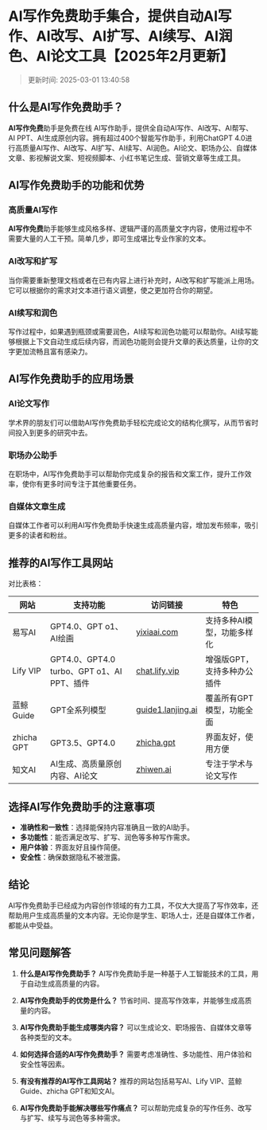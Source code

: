 # **AI写作免费助手集合，提供自动AI写作、AI改写、AI扩写、AI续写、AI润色、AI论文工具【2025年2月更新】**
>更新时间: 2025-03-01 13:40:58

## **什么是AI写作免费助手？**

**AI写作免费**助手是免费在线 AI写作助手，提供全自动AI写作、AI改写、AI帮写、AI PPT、AI生成原创内容。拥有超过400个智能写作助手，利用ChatGPT 4.0进行高质量AI写作、AI改写、AI扩写、AI续写、AI润色。AI论文、职场办公、自媒体文章、影视解说文案、短视频脚本、小红书笔记生成、营销文章等生成工具。

## **AI写作免费助手的功能和优势**

### **高质量AI写作**

**AI写作免费**助手能够生成风格多样、逻辑严谨的高质量文字内容，使用过程中不需要大量的人工干预。简单几步，即可生成堪比专业作家的文本。

### **AI改写和扩写**

当你需要重新整理文档或者在已有内容上进行补充时，AI改写和扩写能派上用场。它可以根据你的需求对文本进行语义调整，使之更加符合你的期望。

### **AI续写和润色**

写作过程中，如果遇到瓶颈或需要润色，AI续写和润色功能可以帮助你。AI续写能够根据上下文自动生成后续内容，而润色功能则会提升文章的表达质量，让你的文字更加流畅且富有感染力。

## **AI写作免费助手的应用场景**

### **AI论文写作**

学术界的朋友们可以借助AI写作免费助手轻松完成论文的结构化撰写，从而节省时间投入到更多的研究中去。

### **职场办公助手**

在职场中，AI写作免费助手可以帮助你完成复杂的报告和文案工作，提升工作效率，使你有更多时间专注于其他重要任务。

### **自媒体文章生成**

自媒体工作者可以利用AI写作免费助手快速生成高质量内容，增加发布频率，吸引更多的读者和粉丝。

## **推荐的AI写作工具网站**

对比表格：

| 网站      | 支持功能                             | 访问链接                              | 特色                           |
| --------- | ----------------------------------- | ------------------------------------- | ------------------------------ |
| 易写AI    | GPT4.0、GPT o1、AI绘画               | [yixiaai.com](https://www.yixiaai.com)| 支持多种AI模型，功能多样化      |
| Lify VIP  | GPT4.0、GPT4.0 turbo、GPT o1、AI PPT、插件 | [chat.lify.vip](https://chat.lify.vip) | 增强版GPT，支持多种办公插件    |
| 蓝鲸Guide | GPT全系列模型                       | [guide1.lanjing.ai](https://guide1.lanjing.ai) | 覆盖所有GPT模型，功能全面       |
| zhicha GPT| GPT3.5、GPT4.0                      | [zhicha.gpt](https://zhicha.gpt)      | 界面友好，使用方便                |
| 知文AI    | AI生成、高质量原创内容、AI论文       | [zhiwen.ai](https://www.zhiwen.ai)    | 专注于学术与论文写作            |

## **选择AI写作免费助手的注意事项**

- **准确性和一致性**：选择能保持内容准确且一致的AI助手。
- **多功能性**：能否满足改写、扩写、润色等多种写作需求。
- **用户体验**：界面友好且操作简便。
- **安全性**：确保数据隐私不被泄露。

## **结论**

AI写作免费助手已经成为内容创作领域的有力工具，不仅大大提高了写作效率，还帮助用户生成高质量的文本内容。无论你是学生、职场人士，还是自媒体工作者，都能从中受益。

## **常见问题解答**

1. **什么是AI写作免费助手？**
AI写作免费助手是一种基于人工智能技术的工具，用于自动生成高质量的内容。

2. **AI写作免费助手的优势是什么？**
节省时间、提高写作效率，并能够生成高质量的内容。

3. **AI写作免费助手能生成哪类内容？**
可以生成论文、职场报告、自媒体文章等各种类型的文本。

4. **如何选择合适的AI写作免费助手？**
需要考虑准确性、多功能性、用户体验和安全性等因素。

5. **有没有推荐的AI写作工具网站？**
推荐的网站包括易写AI、Lify VIP、蓝鲸Guide、zhicha GPT和知文AI。

6. **AI写作免费助手能解决哪些写作痛点？**
可以帮助完成复杂的写作任务、改写与扩写、续写与润色等多种需求。
